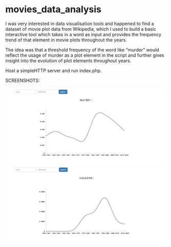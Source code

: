 # movies_data_analysis
  I was very interested in data visualisation tools and happened to find a dataset of movie plot data from Wikipedia, which I used to build a basic interactive tool which takes in a word as input and provides the frequency trend of that 
element in movie plots throughout the years. 
 
  The idea was that a threshold frequency of the word like “murder” would reflect the usage of murder as a plot element in the script and further gives insight into the evolution of plot elements 
throughout years.

Host a simpleHTTP server and run index.php.
 
 SCREENSHOTS:
 
 <div align="center">
    <img src="/screenshots/screenshot1.png" width="600px"</img> 
    <img src="/screenshots/screenshot2.png" width="600px"</img> 
</div>
 
 

